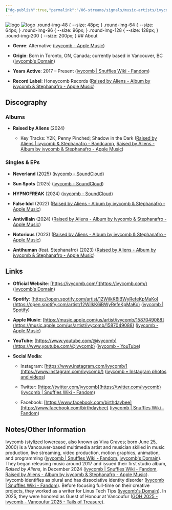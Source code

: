 ```yaml
---
{"dg-publish":true,"permalink":"/06-streams/signals/music-artists/ivycomb/","tags":["#MusicArtist"],"noteIcon":"","created":"2025-08-28T23:54:20.691+02:00","updated":"2025-09-24T19:22:23.619+02:00"}
---
```



<img src="/img/MALOGO/Ivycomblogo.jpg" alt="logo" class="round-img round-img-200">


<img src="/img/MALOGO/Ivycomblogo.jpg" alt="logo" class="round-img round-img-48">
.round-img-48  { --size: 48px;  }
.round-img-64  { --size: 64px;  }
.round-img-96  { --size: 96px;  }
.round-img-128 { --size: 128px; }
.round-img-200 { --size: 200px; }
## About

- **Genre**: Alternative ([ivycomb - Apple Music](https://music.apple.com/us/artist/ivycomb/1587049088?utm_source=chatgpt.com))
    
- **Origin**: Born in Toronto, ON, Canada; currently based in Vancouver, BC ([ivycomb's Domain](https://ivycomb.com/?utm_source=chatgpt.com))
    
- **Years Active**: 2017 – Present ([ivycomb | Snuffles Wiki - Fandom](https://snuffles.fandom.com/wiki/Ivycomb?utm_source=chatgpt.com))
    
- **Record Label**: Honeycomb Records ([Raised by Aliens - Album by ivycomb & Stephanafro - Apple Music](https://music.apple.com/us/album/raised-by-aliens/1784159895?utm_source=chatgpt.com))

## Discography

### Albums

- **Raised by Aliens** (2024)
    
    - Key Tracks: Y2K; Penny Pinched; Shadow in the Dark ([Raised by Aliens | ivycomb & Stephanafro - Bandcamp](https://ivycomb.bandcamp.com/album/raised-by-aliens?utm_source=chatgpt.com), [Raised by Aliens - Album by ivycomb & Stephanafro - Apple Music](https://music.apple.com/us/album/raised-by-aliens/1784159895?utm_source=chatgpt.com))
        

### Singles & EPs

- **Neverland** (2025) ([ivycomb - SoundCloud](https://soundcloud.com/ivycomb?utm_source=chatgpt.com))
    
- **Sun Spots** (2025) ([ivycomb - SoundCloud](https://soundcloud.com/ivycomb?utm_source=chatgpt.com))
    
- **HYPNOFREAK** (2024) ([ivycomb - SoundCloud](https://soundcloud.com/ivycomb?utm_source=chatgpt.com))
    
- **False Idol** (2022) ([Raised by Aliens - Album by ivycomb & Stephanafro - Apple Music](https://music.apple.com/us/album/raised-by-aliens/1784159895?utm_source=chatgpt.com))
    
- **Antivillain** (2024) ([Raised by Aliens - Album by ivycomb & Stephanafro - Apple Music](https://music.apple.com/us/album/raised-by-aliens/1784159895?utm_source=chatgpt.com))
    
- **Notorious** (2023) ([Raised by Aliens - Album by ivycomb & Stephanafro - Apple Music](https://music.apple.com/us/album/raised-by-aliens/1784159895?utm_source=chatgpt.com))
    
- **Antihuman** (feat. Stephanafro) (2023) ([Raised by Aliens - Album by ivycomb & Stephanafro - Apple Music](https://music.apple.com/us/album/raised-by-aliens/1784159895?utm_source=chatgpt.com))
    

## Links

- **Official Website**: [https://ivycomb.com/](https://ivycomb.com/) ([ivycomb's Domain](https://ivycomb.com/?utm_source=chatgpt.com))
    
- **Spotify**: [https://open.spotify.com/artist/12WiIkK6iBWyRefeKpMaKo](https://open.spotify.com/artist/12WiIkK6iBWyRefeKpMaKo) ([ivycomb | Spotify](https://open.spotify.com/artist/12WiIkK6iBWyRefeKpMaKo?utm_source=chatgpt.com))
    
- **Apple Music**: [https://music.apple.com/us/artist/ivycomb/1587049088](https://music.apple.com/us/artist/ivycomb/1587049088) ([ivycomb - Apple Music](https://music.apple.com/us/artist/ivycomb/1587049088?utm_source=chatgpt.com))
    
- **YouTube**: [https://www.youtube.com/@ivycomb](https://www.youtube.com/@ivycomb) ([ivycomb - YouTube](https://www.youtube.com/%40ivycomb?utm_source=chatgpt.com))
    
- **Social Media**:
    
    - Instagram: [https://www.instagram.com/ivycomb/](https://www.instagram.com/ivycomb/) ([ivycomb • Instagram photos and videos](https://www.instagram.com/ivycomb/?hl=en&utm_source=chatgpt.com))
        
    - Twitter: [https://twitter.com/ivycomb](https://twitter.com/ivycomb) ([ivycomb | Snuffles Wiki - Fandom](https://snuffles.fandom.com/wiki/Ivycomb?utm_source=chatgpt.com))
        
    - Facebook: [https://www.facebook.com/birthdaybee](https://www.facebook.com/birthdaybee) ([ivycomb | Snuffles Wiki - Fandom](https://snuffles.fandom.com/wiki/Ivycomb?utm_source=chatgpt.com))
        

## Notes/Other Information

Ivycomb (stylized lowercase, also known as Viva Graves; born June 25, 2000) is a Vancouver-based multimedia artist and musician skilled in music production, live streaming, video production, motion graphics, animation, and programming ([ivycomb | Snuffles Wiki - Fandom](https://snuffles.fandom.com/wiki/Ivycomb?utm_source=chatgpt.com), [ivycomb's Domain](https://ivycomb.com/?utm_source=chatgpt.com)). They began releasing music around 2017 and issued their first studio album, _Raised by Aliens_, in December 2024 ([ivycomb | Snuffles Wiki - Fandom](https://snuffles.fandom.com/wiki/Ivycomb?utm_source=chatgpt.com), [Raised by Aliens - Album by ivycomb & Stephanafro - Apple Music](https://music.apple.com/us/album/raised-by-aliens/1784159895?utm_source=chatgpt.com)). Ivycomb identifies as plural and has dissociative identity disorder ([ivycomb | Snuffles Wiki - Fandom](https://snuffles.fandom.com/wiki/Ivycomb?utm_source=chatgpt.com)). Before focusing full-time on their creative projects, they worked as a writer for Linus Tech Tips ([ivycomb's Domain](https://ivycomb.com/?utm_source=chatgpt.com)). In 2025, they were honored as Guest of Honour at Vancoufur ([GOH 2025 - ivycomb - Vancoufur 2025 - Tails of Treasure](https://vancoufur.org/goh-2025-ivycomb/?utm_source=chatgpt.com)).